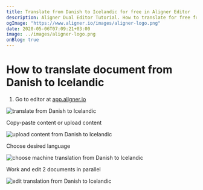 ```yaml
---
title: Translate from Danish to Icelandic for free in Aligner Editor
description: Aligner Dual Editor Tutorial. How to translate for free from Danish to Icelandic. Aligner is multilingual document management platform. 
ogImage: "https://www.aligner.io/images/aligner-logo.png"
date: 2020-05-06T07:09:21+03:00
image: ../images/aligner-logo.png
onBlog: true
---
```


# How to translate document from Danish to Icelandic

1. Go to editor at [app.aligner.io](https://app.aligner.io "Aligner App web page")

![translate from Danish to Icelandic](../aligner-blank-editor.png "translate from Danish to Icelandic")

Copy-paste content or upload content

![upload content from Danish to Icelandic](../aligner-uploaded-document.png "upload content from Danish to Icelandic")

Choose desired language

![choose machine translation from Danish to Icelandic](../aligner-language-dropdown.png "choose machine translation from Danish to Icelandic")

Work and edit 2 documents in parallel

![edit translation from Danish to Icelandic](../aligner-double-sitded-editor.png "edit translation from Danish to Icelandic")

